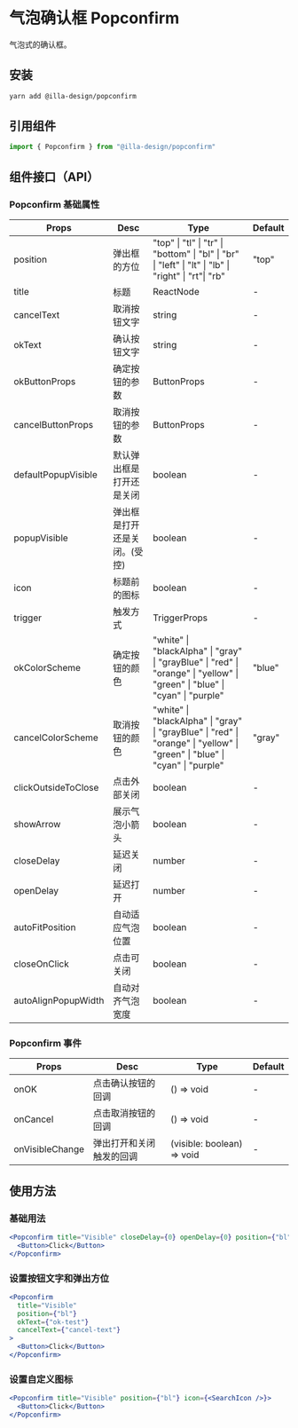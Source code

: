 # 气泡确认框 Popconfirm

气泡式的确认框。

## 安装

```bash
yarn add @illa-design/popconfirm
```

## 引用组件

```jsx
import { Popconfirm } from "@illa-design/popconfirm"
```

## 组件接口（API）

### Popconfirm 基础属性

| Props               | Desc                         | Type                                                                                                                        | Default |
| ------------------- | ---------------------------- | --------------------------------------------------------------------------------------------------------------------------- | ------- |
| position            | 弹出框的方位                 | "top" \| "tl" \| "tr" \| "bottom" \| "bl" \| "br" \| "left" \| "lt" \| "lb" \| "right" \| "rt"\| "rb"                       | "top"   |
| title               | 标题                         | ReactNode                                                                                                                   | -       |
| cancelText          | 取消按钮文字                 | string                                                                                                                      | -       |
| okText              | 确认按钮文字                 | string                                                                                                                      | -       |
| okButtonProps       | 确定按钮的参数               | ButtonProps                                                                                                                 | -       |
| cancelButtonProps   | 取消按钮的参数               | ButtonProps                                                                                                                 | -       |
| defaultPopupVisible | 默认弹出框是打开还是关闭     | boolean                                                                                                                     | -       |
| popupVisible        | 弹出框是打开还是关闭。(受控) | boolean                                                                                                                     | -       |
| icon                | 标题前的图标                 | boolean                                                                                                                     | -       |
| trigger             | 触发方式                     | TriggerProps                                                                                                                | -       |
| okColorScheme       | 确定按钮的颜色               | "white" \| "blackAlpha" \| "gray" \| "grayBlue" \| "red" \| "orange" \| "yellow" \| "green" \| "blue" \| "cyan" \| "purple" | "blue"  |
| cancelColorScheme   | 取消按钮的颜色               | "white" \| "blackAlpha" \| "gray" \| "grayBlue" \| "red" \| "orange" \| "yellow" \| "green" \| "blue" \| "cyan" \| "purple" | "gray"  |
| clickOutsideToClose | 点击外部关闭                 | boolean                                                                                                                     | -       |
| showArrow           | 展示气泡小箭头               | boolean                                                                                                                     | -       |
| closeDelay          | 延迟关闭                     | number                                                                                                                      | -       |
| openDelay           | 延迟打开                     | number                                                                                                                      | -       |
| autoFitPosition     | 自动适应气泡位置             | boolean                                                                                                                     | -       |
| closeOnClick        | 点击可关闭                   | boolean                                                                                                                     | -       |
| autoAlignPopupWidth | 自动对齐气泡宽度             | boolean                                                                                                                     | -       |

### Popconfirm 事件

| Props           | Desc                     | Type                       | Default |
| --------------- | ------------------------ | -------------------------- | ------- |
| onOK            | 点击确认按钮的回调       | () => void                 | -       |
| onCancel        | 点击取消按钮的回调       | () => void                 | -       |
| onVisibleChange | 弹出打开和关闭触发的回调 | (visible: boolean) => void | -       |

## 使用方法

### 基础用法

```jsx
<Popconfirm title="Visible" closeDelay={0} openDelay={0} position={"bl"}>
  <Button>Click</Button>
</Popconfirm>
```

### 设置按钮文字和弹出方位

```jsx
<Popconfirm
  title="Visible"
  position={"bl"}
  okText={"ok-test"}
  cancelText={"cancel-text"}
>
  <Button>Click</Button>
</Popconfirm>
```

### 设置自定义图标

```jsx
<Popconfirm title="Visible" position={"bl"} icon={<SearchIcon />}>
  <Button>Click</Button>
</Popconfirm>
```
